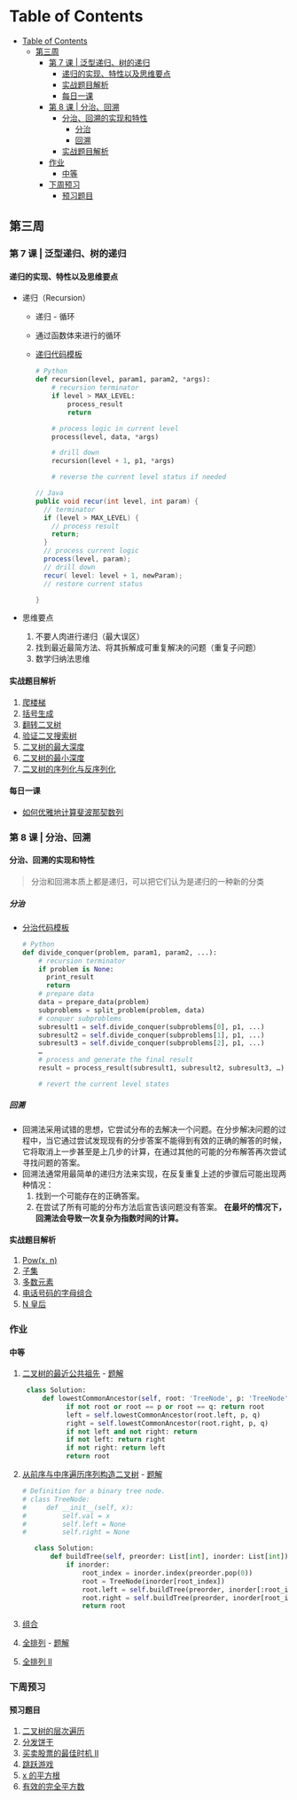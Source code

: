 # Table of Contents

- [Table of Contents](#table-of-contents)
  - [第三周](#第三周)
    - [第 7 课 | 泛型递归、树的递归](#第-7-课--泛型递归树的递归)
      - [递归的实现、特性以及思维要点](#递归的实现特性以及思维要点)
      - [实战题目解析](#实战题目解析)
      - [每日一课](#每日一课)
    - [第 8 课 | 分治、回溯](#第-8-课--分治回溯)
      - [分治、回溯的实现和特性](#分治回溯的实现和特性)
        - [分治](#分治)
        - [回溯](#回溯)
      - [实战题目解析](#实战题目解析-1)
    - [作业](#作业)
      - [中等](#中等)
    - [下周预习](#下周预习)
      - [预习题目](#预习题目)

## 第三周

### 第 7 课 | 泛型递归、树的递归

#### 递归的实现、特性以及思维要点

- 递归（Recursion）

  - 递归 - 循环
  - 通过函数体来进行的循环
  - [递归代码模板](https://shimo.im/docs/EICAr9lRPUIPHxsH/)

    ```Python
    # Python
    def recursion(level, param1, param2, *args):
        # recursion terminator
        if level > MAX_LEVEL:
            process_result
            return

        # process logic in current level
        process(level, data, *args)

        # drill down
        recursion(level + 1, p1, *args)

        # reverse the current level status if needed
    ```

    ```JAVA
    // Java
    public void recur(int level, int param) {
      // terminator
      if (level > MAX_LEVEL) {
        // process result
        return;
      }
      // process current logic
      process(level, param);
      // drill down
      recur( level: level + 1, newParam);
      // restore current status

    }
    ```

- 思维要点
  1. 不要人肉进行递归（最大误区）
  2. 找到最近最简方法、将其拆解成可重复解决的问题（重复子问题）
  3. 数学归纳法思维

#### 实战题目解析

1. [爬楼梯](https://leetcode-cn.com/problems/climbing-stairs/)
2. [括号生成](https://leetcode-cn.com/problems/generate-parentheses/)
3. [翻转二叉树](https://leetcode-cn.com/problems/invert-binary-tree/description/)
4. [验证二叉搜索树](https://leetcode-cn.com/problems/validate-binary-search-tree)
5. [二叉树的最大深度](https://leetcode-cn.com/problems/maximum-depth-of-binary-tree)
6. [二叉树的最小深度](https://leetcode-cn.com/problems/minimum-depth-of-binary-tree)
7. [二叉树的序列化与反序列化](https://leetcode-cn.com/problems/serialize-and-deserialize-binary-tree/)

#### 每日一课

- [如何优雅地计算斐波那契数列](https://time.geekbang.org/dailylesson/detail/100028406)

### 第 8 课 | 分治、回溯

#### 分治、回溯的实现和特性

> 分治和回溯本质上都是递归，可以把它们认为是递归的一种新的分类

##### 分治

- [分治代码模板](https://shimo.im/docs/zvlDqLLMFvcAF79A/read)

  ```Python
  # Python
  def divide_conquer(problem, param1, param2, ...):
      # recursion terminator
      if problem is None:
        print_result
        return
      # prepare data
      data = prepare_data(problem)
      subproblems = split_problem(problem, data)
      # conquer subproblems
      subresult1 = self.divide_conquer(subproblems[0], p1, ...)
      subresult2 = self.divide_conquer(subproblems[1], p1, ...)
      subresult3 = self.divide_conquer(subproblems[2], p1, ...)
      …
      # process and generate the final result
      result = process_result(subresult1, subresult2, subresult3, …)

      # revert the current level states
  ```

##### 回溯

- 回溯法采用试错的思想，它尝试分布的去解决一个问题。在分步解决问题的过程中，当它通过尝试发现现有的分步答案不能得到有效的正确的解答的时候，它将取消上一步甚至是上几步的计算，在通过其他的可能的分布解答再次尝试寻找问题的答案。
- 回溯法通常用最简单的递归方法来实现，在反复重复上述的步骤后可能出现两种情况：
  1. 找到一个可能存在的正确答案。
  2. 在尝试了所有可能的分布方法后宣告该问题没有答案。
     **在最坏的情况下，回溯法会导致一次复杂为指数时间的计算。**

#### 实战题目解析

1. [Pow(x, n) ](https://leetcode-cn.com/problems/powx-n/)
2. [子集](https://leetcode-cn.com/problems/subsets/)
3. [多数元素](https://leetcode-cn.com/problems/majority-element/description/)
4. [电话号码的字母组合](https://leetcode-cn.com/problems/letter-combinations-of-a-phone-number/)
5. [N 皇后](https://leetcode-cn.com/problems/n-queens/)

### 作业

#### 中等

1. [二叉树的最近公共祖先](https://leetcode-cn.com/problems/lowest-common-ancestor-of-a-binary-tree/) - [题解](https://leetcode-cn.com/problems/lowest-common-ancestor-of-a-binary-tree/solution/236-er-cha-shu-de-zui-jin-gong-gong-zu-xian-hou-xu/)

   ```Python
    class Solution:
        def lowestCommonAncestor(self, root: 'TreeNode', p: 'TreeNode', q: 'TreeNode') -> 'TreeNode':
              if not root or root == p or root == q: return root
              left = self.lowestCommonAncestor(root.left, p, q)
              right = self.lowestCommonAncestor(root.right, p, q)
              if not left and not right: return
              if not left: return right
              if not right: return left
              return root
   ```

2. [从前序与中序遍历序列构造二叉树](https://leetcode-cn.com/problems/construct-binary-tree-from-preorder-and-inorder-traversal/) - [题解](https://leetcode.com/problems/construct-binary-tree-from-preorder-and-inorder-traversal/discuss/34579/Python-short-recursive-solution.)

   ```Python
   # Definition for a binary tree node.
   # class TreeNode:
   #     def __init__(self, x):
   #         self.val = x
   #         self.left = None
   #         self.right = None

      class Solution:
          def buildTree(self, preorder: List[int], inorder: List[int]) -> TreeNode:
              if inorder:
                  root_index = inorder.index(preorder.pop(0))
                  root = TreeNode(inorder[root_index])
                  root.left = self.buildTree(preorder, inorder[:root_index])
                  root.right = self.buildTree(preorder, inorder[root_index + 1:])
                  return root
   ```

3. [组合](https://leetcode-cn.com/problems/combinations/)
4. [全排列](https://leetcode-cn.com/problems/permutations/) - [题解](https://leetcode.com/problems/permutations/discuss/18241/One-Liners-in-Python)
5. [全排列 II](https://leetcode-cn.com/problems/permutations-ii/)

### 下周预习

#### 预习题目

1. [二叉树的层次遍历](http://leetcode-cn.com/problems/binary-tree-level-order-traversal/#/description)
2. [分发饼干](http://leetcode-cn.com/problems/assign-cookies/description/)
3. [买卖股票的最佳时机 II](http://leetcode-cn.com/problems/best-time-to-buy-and-sell-stock-ii/description/)
4. [跳跃游戏](http://leetcode-cn.com/problems/jump-game/)
5. [x 的平方根](http://leetcode-cn.com/problems/sqrtx/)
6. [有效的完全平方数](http://leetcode-cn.com/problems/valid-perfect-square/)
